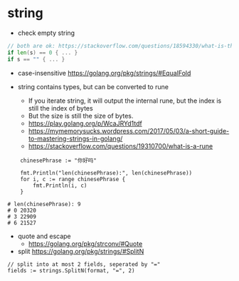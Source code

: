 # string
* check empty string
```go
// both are ok: https://stackoverflow.com/questions/18594330/what-is-the-best-way-to-test-for-an-empty-string-in-go
if len(s) == 0 { ... }
if s == "" { ... }
```
* case-insensitive
https://golang.org/pkg/strings/#EqualFold

* string contains types, but can be converted to rune
  * If you iterate string, it will output the internal rune, but the index is still the index of bytes
  * But the size is still the size of bytes.
  * https://play.golang.org/p/WcaJRYd1tdf
  * https://mymemorysucks.wordpress.com/2017/05/03/a-short-guide-to-mastering-strings-in-golang/
  * https://stackoverflow.com/questions/19310700/what-is-a-rune
```
	chinesePhrase := "你好吗"

	fmt.Println("len(chinesePhrase):", len(chinesePhrase))
	for i, c := range chinesePhrase {
		fmt.Println(i, c)
	}

# len(chinesePhrase): 9
# 0 20320
# 3 22909
# 6 21527
```

* quote and escape
  * https://golang.org/pkg/strconv/#Quote
* split
https://golang.org/pkg/strings/#SplitN
```
// split into at most 2 fields, seperated by "="
fields := strings.SplitN(format, "=", 2)
```
